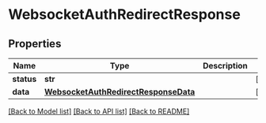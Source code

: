# WebsocketAuthRedirectResponse

## Properties
Name | Type | Description | Notes
------------ | ------------- | ------------- | -------------
**status** | **str** |  | [optional] 
**data** | [**WebsocketAuthRedirectResponseData**](WebsocketAuthRedirectResponseData.md) |  | [optional] 

[[Back to Model list]](../README.md#documentation-for-models) [[Back to API list]](../README.md#documentation-for-api-endpoints) [[Back to README]](../README.md)

